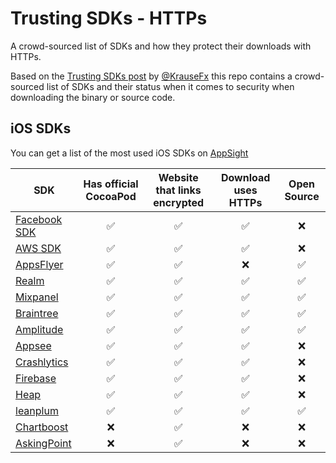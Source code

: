 # Trusting SDKs - HTTPs

A crowd-sourced list of SDKs and how they protect their downloads with HTTPs.

Based on the [Trusting SDKs post](https://krausefx.com/blog/trusting-sdks) by [@KrauseFx](https://twitter.com/KrauseFx) this repo contains a crowd-sourced list of SDKs and their status when it comes to security when downloading the binary or source code.

## iOS SDKs

You can get a list of the most used iOS SDKs on [AppSight](https://www.appsight.io/?asot=2&o=top&os=ios)

| SDK | Has official CocoaPod | Website that links encrypted | Download uses HTTPs | Open Source |
| --- | :---: | :---: | :---: | :---: |
| [Facebook SDK](https://developers.facebook.com/docs/ios/) | ✅ | ✅ | ✅ | ❌ |
| [AWS SDK](https://aws.amazon.com/documentation/sdk-for-ios/) | ✅ | ✅ | ✅ | ❌ |
| [AppsFlyer](https://support.appsflyer.com/hc/en-us/articles/207032066-AppsFlyer-SDK-Integration-iOS) | ✅ | ✅ | ❌ | ✅ |
| [Realm](https://github.com/realm/realm-cocoa) | ✅ | ✅ | ✅ | ✅ |
| [Mixpanel](https://mixpanel.com/help/reference/ios) | ✅ | ✅ | ✅ | ✅ |
| [Braintree](https://developers.braintreepayments.com/guides/client-sdk/setup/ios/v4) | ✅ | ✅ | ✅ | ✅ |
| [Amplitude](https://amplitude.zendesk.com/hc/en-us/articles/115002278527-iOS-SDK-Installation) | ✅ | ✅ | ✅ | ✅ |
| [Appsee](https://www.appsee.com/docs/ios/native) | ✅ | ✅ | ✅ | ❌ |
| [Crashlytics](https://try.crashlytics.com/) | ✅ | ✅ | ✅ | ❌ |
| [Firebase](https://firebase.google.com/docs/ios/setup) | ✅ | ✅ | ✅ | ❌ |
| [Heap](https://heapanalytics.com/) | ✅ | ✅ | ✅ | ❌ |
| [leanplum](https://heapanalytics.com/) | ✅ | ✅ | ✅ | ✅ |
| [Chartboost](https://answers.chartboost.com/en-us/articles/download) | ❌ | ✅ | ❌ |  ❌ |
| [AskingPoint](https://www.askingpoint.com/documentation-ios-sdk/) | ❌ | ✅ | ❌ |  ❌ |
